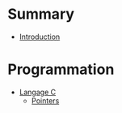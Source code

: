 # Summary
* [Introduction](README.md)

# Programmation
* [Langage C](C/)
    * [Pointers](C/pointers.md)
